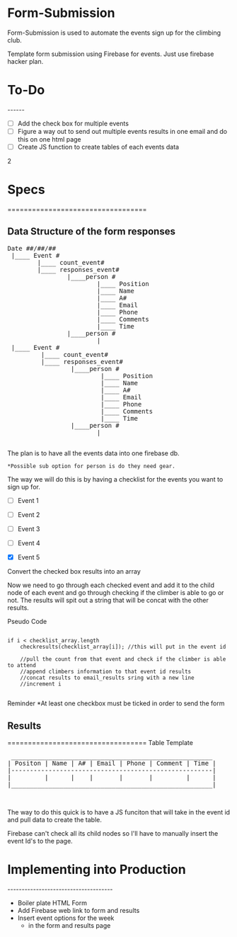 Form-Submission
===============

Form-Submission is used to automate the events sign up for the climbing club.

Template form submission using Firebase for events. Just use firebase hacker plan.



<h1>To-Do</h1>
------

- [ ] Add the check box for multiple events
- [ ] Figure a way out to send out multiple events results in one email and do this on one html page
- [ ] Create JS function to create tables of each events data

2

<h1>Specs</h1>
==================================

Data Structure of the form responses
-----------------------

<pre>
Date ##/##/##
 |____ Event #
        |____ count_event#
        |____ responses_event#
                |____person #
                        |____ Position
                        |____ Name
                        |____ A#
                        |____ Email
                        |____ Phone
                        |____ Comments
                        |____ Time
                |____person #
                        |
 |____ Event #
         |____ count_event#
         |____ responses_event#
                 |____person #
                         |____ Position
                         |____ Name
                         |____ A#
                         |____ Email
                         |____ Phone
                         |____ Comments
                         |____ Time
                 |____person #
                        |
    </pre>      

The plan is to have all the events data into one firebase db. 
    
    *Possible sub option for person is do they need gear.

The way we will do this is by having a checklist for the events you want to sign up for.

- [ ] Event 1
- [ ] Event 2
- [ ] Event 3
- [ ] Event 4
- [x] Event 5


Convert the checked box results into an array

Now we need to go through each checked event and add it to the child node of each event and go through checking if the climber is able to go or not. The results will spit out a string that will be concat with the other results.

Pseudo Code

```

if i < checklist_array.length
    checkresults(checklist_array[i]); //this will put in the event id 

    //pull the count from that event and check if the climber is able to attend
    //append climbers information to that event id results
    //concat results to email_results sring with a new line
    //increment i


```

Reminder
*At least one checkbox must be ticked in order to send the form







<h2>Results</h2>
==================================
Table Template

<pre>
 ______________________________________________________
| Positon | Name | A# | Email | Phone | Comment | Time |
|------------------------------------------------------|
|         |      |    |       |       |         |      |
|______________________________________________________|

    </pre>

The way to do this quick is to have a JS funciton that will take in the event id and pull data to create the table.

Firebase can't check all its child nodes so I'll have to manually insert the event Id's to the page.



<h1>Implementing into Production</h1>
-------------------------------------

* Boiler plate HTML Form
* Add Firebase web link to form and results
* Insert event options for the week
    - in the form and results page